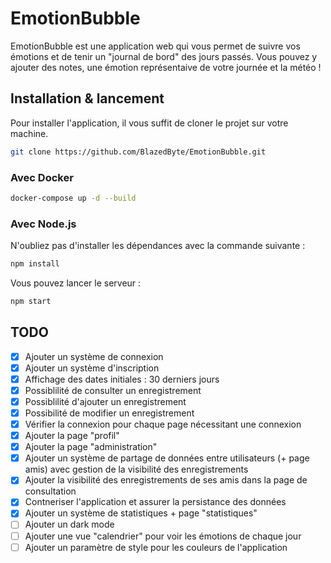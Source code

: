 # EmotionBubble

EmotionBubble est une application web qui vous permet de suivre vos émotions et de tenir un "journal de bord" des jours passés. Vous pouvez y ajouter des notes, une émotion représentaive de votre journée et la météo !

## Installation & lancement

Pour installer l'application, il vous suffit de cloner le projet sur votre machine.
```bash
git clone https://github.com/BlazedByte/EmotionBubble.git
```

### Avec Docker

```bash
docker-compose up -d --build
```

### Avec Node.js

N'oubliez pas d'installer les dépendances avec la commande suivante :
```bash
npm install
```
Vous pouvez lancer le serveur :
```bash
npm start
```

## TODO
- [x] Ajouter un système de connexion
- [x] Ajouter un système d'inscription
- [x] Affichage des dates initiales : 30 derniers jours
- [x] Possiblilité de consulter un enregistrement
- [x] Possiblilité d'ajouter un enregistrement
- [x] Possibilité de modifier un enregistrement
- [x] Vérifier la connexion pour chaque page nécessitant une connexion
- [x] Ajouter la page "profil"
- [x] Ajouter la page "administration"
- [x] Ajouter un système de partage de données entre utilisateurs (+ page amis) avec gestion de la visibilité des enregistrements
- [x] Ajouter la visibilité des enregistrements de ses amis dans la page de consultation
- [x] Contneriser l'application et assurer la persistance des données
- [x] Ajouter un système de statistiques + page "statistiques"
- [ ] Ajouter un dark mode
- [ ] Ajouter une vue "calendrier" pour voir les émotions de chaque jour
- [ ] Ajouter un paramètre de style pour les couleurs de l'application